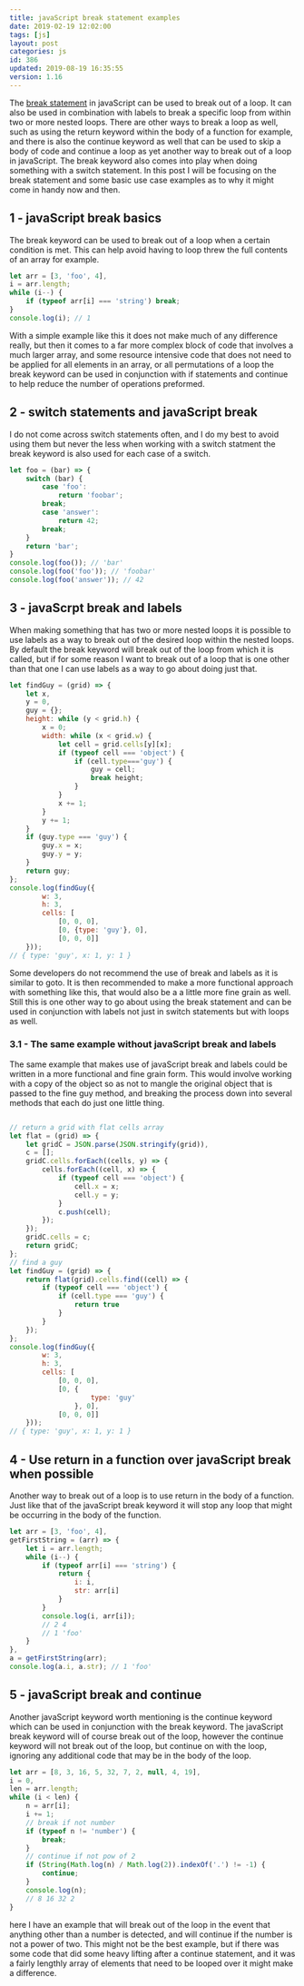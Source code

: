```yaml
---
title: javaScript break statement examples
date: 2019-02-19 12:02:00
tags: [js]
layout: post
categories: js
id: 386
updated: 2019-08-19 16:35:55
version: 1.16
---
```


The [break statement](https://developer.mozilla.org/en-US/docs/Web/JavaScript/Reference/Statements/break) in javaScript can be used to break out of a loop. It can also be used in combination with labels to break a specific loop from within two or more nested loops. There are other ways to break a loop as well, such as using the return keyword within the body of a function for example, and there is also the continue keyword as well that can be used to skip a body of code and continue a loop as yet another way to break out of a loop in javaScript. The break keyword also comes into play when doing something with a switch statement. In this post I will be focusing on the break statement and some basic use case examples as to why it might come in handy now and then.

<!-- more -->

## 1 - javaScript break basics

The break keyword can be used to break out of a loop when a certain condition is met. This can help avoid having to loop threw the full contents of an array for example.

```js
let arr = [3, 'foo', 4],
i = arr.length;
while (i--) {
    if (typeof arr[i] === 'string') break;
}
console.log(i); // 1

```

With a simple example like this it does not make much of any difference really, but then it comes to a far more complex block of code that involves a much larger array, and some resource intensive code that does not need to be applied for all elements in an array, or all permutations of a loop the break keyword can be used in conjunction with if statements and continue to help reduce the number of operations preformed.

## 2 - switch statements and javaScript break

I do not come across switch statements often, and I do my best to avoid using them but never the less when working with a switch statment the break keyword is also used for each case of a switch.

```js
let foo = (bar) => {
    switch (bar) {
        case 'foo':
            return 'foobar';
        break;
        case 'answer':
            return 42;
        break;
    }
    return 'bar';
}
console.log(foo()); // 'bar'
console.log(foo('foo')); // 'foobar'
console.log(foo('answer')); // 42
```

## 3 - javaScrpt break and labels

When making something that has two or more nested loops it is possible to use labels as a way to break out of the desired loop within the nested loops. By default the break keyword will break out of the loop from which it is called, but if for some reason I want to break out of a loop that is one other than that one I can use labels as a way to go about doing just that.

```js
let findGuy = (grid) => {
    let x,
    y = 0,
    guy = {};
    height: while (y < grid.h) {
        x = 0;
        width: while (x < grid.w) {
            let cell = grid.cells[y][x];
            if (typeof cell === 'object') {
                if (cell.type==='guy') {
                    guy = cell;
                    break height;
                }
            }
            x += 1;
        }
        y += 1;
    }
    if (guy.type === 'guy') {
        guy.x = x;
        guy.y = y;
    }
    return guy;
};
console.log(findGuy({
        w: 3,
        h: 3,
        cells: [
            [0, 0, 0],
            [0, {type: 'guy'}, 0],
            [0, 0, 0]]
    }));
// { type: 'guy', x: 1, y: 1 }
```

Some developers do not recommend the use of break and labels as it is similar to goto. It is then recommended to make a more functional approach with something like this, that would also be a a little more fine grain as well. Still this is one other way to go about using the break statement and can be used in conjunction with labels not just in switch statements but with loops as well.

### 3.1 - The same example without javaScript break and labels

The same example that makes use of javaScript break and labels could be written in a more functional and fine grain form. This would involve working with a copy of the object so as not to mangle the original object that is passed to the fine guy method, and breaking the process down into several methods that each do just one little thing.

```js

// return a grid with flat cells array
let flat = (grid) => {
    let gridC = JSON.parse(JSON.stringify(grid)),
    c = [];
    gridC.cells.forEach((cells, y) => {
        cells.forEach((cell, x) => {
            if (typeof cell === 'object') {
                cell.x = x;
                cell.y = y;
            }
            c.push(cell);
        });
    });
    gridC.cells = c;
    return gridC;
};
// find a guy
let findGuy = (grid) => {
    return flat(grid).cells.find((cell) => {
        if (typeof cell === 'object') {
            if (cell.type === 'guy') {
                return true
            }
        }
    });
};
console.log(findGuy({
        w: 3,
        h: 3,
        cells: [
            [0, 0, 0],
            [0, {
                    type: 'guy'
                }, 0],
            [0, 0, 0]]
    }));
// { type: 'guy', x: 1, y: 1 }
```

## 4 - Use return in a function over javaScript break when possible

Another way to break out of a loop is to use return in the body of a function. Just like that of the javaScript break keyword it will stop any loop that might be occurring in the body of the function.

```js
let arr = [3, 'foo', 4],
getFirstString = (arr) => {
    let i = arr.length;
    while (i--) {
        if (typeof arr[i] === 'string') {
            return {
                i: i,
                str: arr[i]
            }
        }
        console.log(i, arr[i]);
        // 2 4
        // 1 'foo'
    }
},
a = getFirstString(arr);
console.log(a.i, a.str); // 1 'foo'
```

## 5 - javaScript break and continue

Another javaScript keyword worth mentioning is the continue keyword which can be used in conjunction with the break keyword. The javaScript break keyword will of course break out of the loop, however the continue keyword will not break out of the loop, but continue on with the loop, ignoring any additional code that may be in the body of the loop. 

```js
let arr = [8, 3, 16, 5, 32, 7, 2, null, 4, 19],
i = 0,
len = arr.length;
while (i < len) {
    n = arr[i];
    i += 1;
    // break if not number
    if (typeof n != 'number') {
        break;
    }
    // continue if not pow of 2
    if (String(Math.log(n) / Math.log(2)).indexOf('.') != -1) {
        continue;
    }
    console.log(n);
    // 8 16 32 2
}
```

here I have an example that will break out of the loop in the event that anything other than a number is detected, and will continue if the number is not a power of two. This might not be the best example, but if there was some code that did some heavy lifting after a continue statement, and it was a fairly lengthly array of elements that need to be looped over it might make a difference.